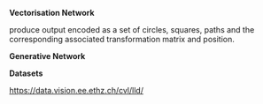 **Vectorisation Network**

produce output encoded as a set of circles, squares, paths and the corresponding associated transformation matrix and position.

**Generative Network**


**Datasets**

https://data.vision.ee.ethz.ch/cvl/lld/

